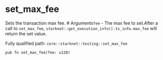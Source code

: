 # set_max_fee

Sets the transaction max fee.  # Arguments`fee` - The max fee to set.After a call to `set_max_fee`, `starknet::get_execution_info().tx_info.max_fee` will return the set value.

Fully qualified path: `core::starknet::testing::set_max_fee`

<pre><code class="language-rust">pub fn set_max_fee(fee: u128)</code></pre>

